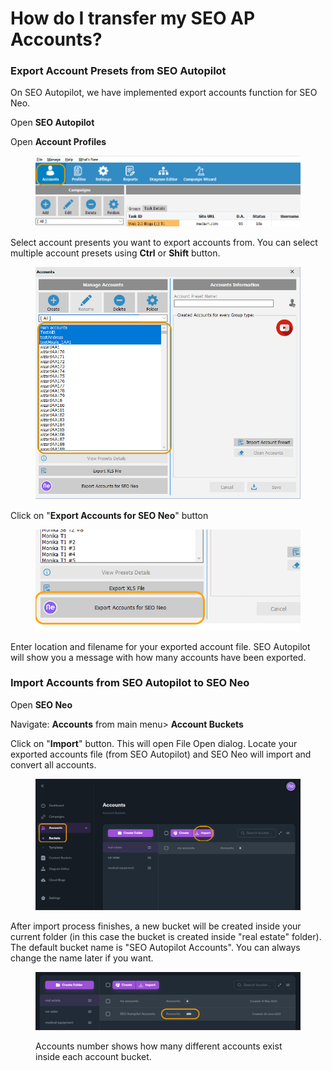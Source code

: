 # How do I transfer my SEO AP Accounts?

### Export Account Presets from SEO Autopilot

On SEO Autopilot, we have implemented export accounts function for SEO Neo.

Open **SEO Autopilot**

Open **Account Profiles**

<figure><img src="../../.gitbook/assets/sap - accounts.jpg" alt=""><figcaption></figcaption></figure>

Select account presents you want to export accounts from. You can select multiple account presets using **Ctrl** or **Shift** button.

<figure><img src="../../.gitbook/assets/sap - select accounts (1).jpg" alt=""><figcaption></figcaption></figure>

Click on "**Export Accounts for SEO Neo**" button

<figure><img src="../../.gitbook/assets/export accounts button.jpg" alt=""><figcaption></figcaption></figure>

Enter location and filename for your exported account file. SEO Autopilot will show you a message with how many accounts have been exported.

### Import Accounts from SEO Autopilot to SEO Neo

Open **SEO Neo**

Navigate: **Accounts** from main menu> **Account Buckets**

Click on "**Import**" button. This will open File Open dialog. Locate your exported accounts file (from SEO Autopilot) and SEO Neo will import and convert all accounts.

<figure><img src="../../.gitbook/assets/accounts import.jpg" alt=""><figcaption></figcaption></figure>

After import process finishes, a new bucket will be created inside your current folder (in this case the bucket is created inside "real estate" folder). The default bucket name is "SEO Autopilot Accounts". You can always change the name later if you want.

<figure><img src="../../.gitbook/assets/seo neo - imported accounts.jpg" alt=""><figcaption><p>Accounts number shows how many different accounts exist inside each account bucket.</p></figcaption></figure>


